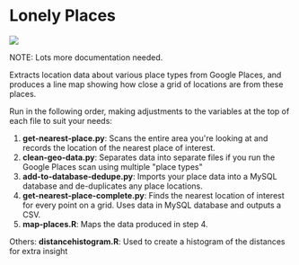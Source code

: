 Lonely Places
===============

![](http://www.ryanbrideau.com/dataviz/deserts/CanadaHospitalGrid.png)

NOTE: Lots more documentation needed.

Extracts location data about various place types from Google Places, and produces a line map showing how close a grid of locations are from these places.

Run in the following order, making adjustments to the variables at the top of each file to suit your needs:

1. **get-nearest-place.py**: Scans the entire area you're looking at and records the location of the nearest place of interest.
2. **clean-geo-data.py**: Separates data into separate files if you run the Google Places scan using multiple "place types"
3. **add-to-database-dedupe.py**: Imports your place data into a MySQL database and de-duplicates any place locations.
4. **get-nearest-place-complete.py**: Finds the nearest location of interest for every point on a grid. Uses data in MySQL database and outputs a CSV.
5. **map-places.R**: Maps the data produced in step 4.

Others:
**distancehistogram.R**: Used to create a histogram of the distances for extra insight